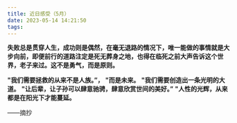 ```yaml
---
title: 近日感受（5月）
date: 2023-05-14 14:21:50
tags:
---
```




​		**失败总是贯穿人生，成功则是偶然，在毫无退路的情况下，唯一能做的事情就是大步向前，即便前行的道路注定是死无葬身之地，也得在临死之前大声告诉这个世界，老子来过。**
​		**这不是勇气，而是原则。**



**"我们需要拯救的从来不是人族。”，**
**"而是未来。**
**"我们需要创造出一条光明的大道。**
**"让后辈，让子孙可以肆意驰骋，肆意欣赏世间的美好。”**
**"人性的光辉，从来都是在阳光下才能蔓延。**



——摘抄
